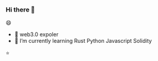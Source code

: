 ### Hi there 👋


😄


- 🔭 web3.0 expoler
- 🌱 I’m currently learning Rust Python Javascript Solidity

⭐


